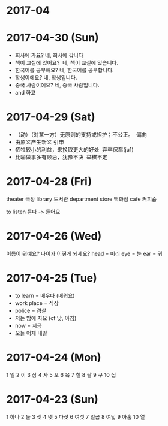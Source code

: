 # 2017-04

# 2017-04-30 (Sun)

- 회사에 가요? 네, 회사에 갑니다
- 책이 교실에 있어요?  네, 책이 교실에 있습니다.
- 한국어를 공부해요? 네, 한국어를 공부합니다.
- 학생이에요? 네, 학생입니다.
- 중국 사람이에요? 네, 중국 사람입니다.
- and 하고

# 2017-04-29 (Sat)

- （动）（对某一方）无原则的支持或袒护；不公正。  偏向
- 由原义产生新义  引申
- 牺牲较小的利益，来换取更大的好处  弃卒保车(ju1)
- 比喻做事多有顾忌，犹豫不决  举棋不定


# 2017-04-28 (Fri)

theater 극장
library 도서관
department store 백화점
cafe 커피숍

to listen 듣다 -> 들어요

# 2017-04-26 (Wed)

이름이 뭐예요?
나이가 어떻게 되세요?
head = 머리
eye = 눈
ear = 귀

# 2017-04-25 (Tue)

- to learn = 배우다 (배워요)
- work place = 직장
- police = 경찰
- 저는 밤에 자요  (cf  낮, 아침)
- now = 지금
- 오늘 어제 내일

# 2017-04-24 (Mon)

1 일
2 이
3 삼
4 사
5 오
6 육
7 칠
8 팔
9 구
10 십

# 2017-04-23 (Sun)

1 하나
2 둘
3 셋
4 넷
5 다섯
6 여섯
7 일곱
8 여덟
9 아홉
10 열
